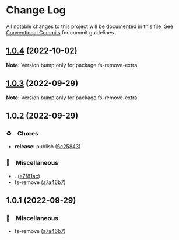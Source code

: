 # Change Log

All notable changes to this project will be documented in this file.
See [Conventional Commits](https://conventionalcommits.org) for commit guidelines.

## [1.0.4](https://github.com/bluelovers/ws-iconv/compare/fs-remove-extra@1.0.3...fs-remove-extra@1.0.4) (2022-10-02)

**Note:** Version bump only for package fs-remove-extra





## [1.0.3](https://github.com/bluelovers/ws-iconv/compare/fs-remove-extra@1.0.2...fs-remove-extra@1.0.3) (2022-09-29)

**Note:** Version bump only for package fs-remove-extra





## 1.0.2 (2022-09-29)



### ♻️　Chores

* **release:** publish ([6c25843](https://github.com/bluelovers/ws-iconv/commit/6c258437d14e2d37d1fb08068fa60833ce6d389b))


### 🔖　Miscellaneous

* . ([e7f81ac](https://github.com/bluelovers/ws-iconv/commit/e7f81acfe8c1a40cd6e9092b4bcf7b32ed92c062))
* fs-remove ([a7a46b7](https://github.com/bluelovers/ws-iconv/commit/a7a46b7fba932e6963950e215d05139824c201a5))



## 1.0.1 (2022-09-29)



### 🔖　Miscellaneous

* fs-remove ([a7a46b7](https://github.com/bluelovers/ws-iconv/commit/a7a46b7fba932e6963950e215d05139824c201a5))
